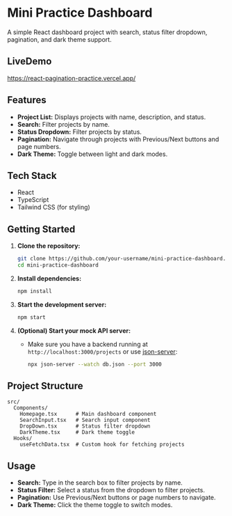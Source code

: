 # Mini Practice Dashboard

A simple React dashboard project with search, status filter dropdown, pagination, and dark theme support.

## LiveDemo
https://react-pagination-practice.vercel.app/


## Features

- **Project List:** Displays projects with name, description, and status.
- **Search:** Filter projects by name.
- **Status Dropdown:** Filter projects by status.
- **Pagination:** Navigate through projects with Previous/Next buttons and page numbers.
- **Dark Theme:** Toggle between light and dark modes.

## Tech Stack

- React
- TypeScript
- Tailwind CSS (for styling)

## Getting Started

1. **Clone the repository:**

   ```bash
   git clone https://github.com/your-username/mini-practice-dashboard.git
   cd mini-practice-dashboard
   ```

2. **Install dependencies:**

   ```bash
   npm install
   ```

3. **Start the development server:**

   ```bash
   npm start
   ```

4. **(Optional) Start your mock API server:**
   - Make sure you have a backend running at `http://localhost:3000/projects` or use [json-server](https://github.com/typicode/json-server):
     ```bash
     npx json-server --watch db.json --port 3000
     ```

## Project Structure

```
src/
  Components/
    Homepage.tsx      # Main dashboard component
    SearchInput.tsx   # Search input component
    DropDown.tsx      # Status filter dropdown
    DarkTheme.tsx     # Dark theme toggle
  Hooks/
    useFetchData.tsx  # Custom hook for fetching projects
```

## Usage

- **Search:** Type in the search box to filter projects by name.
- **Status Filter:** Select a status from the dropdown to filter projects.
- **Pagination:** Use Previous/Next buttons or page numbers to navigate.
- **Dark Theme:** Click the theme toggle to switch modes.
